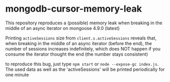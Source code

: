# mongodb-cursor-memory-leak

This repository reproduces a (possible) memory leak when breaking in the middle of an async iterator on mongoose 4.9.0 (latest)

Printing `activeSessions` size from `client.s.activeSessions` reveals that, when breaking in the middle of an async iterator (before the end), the number of sessions increases indefinitely, which does NOT happen if you consume the iterator thought the end (the number stays consistent)

to reproduce this bug, just type `npm start` or `node --expose-gc index.js`. The used data as well as the 'activeSessions' will be printed periodically for one minute
